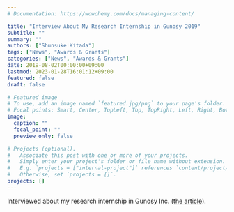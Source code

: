 ```yaml
---
# Documentation: https://wowchemy.com/docs/managing-content/

title: "Interview About My Research Internship in Gunosy 2019"
subtitle: ""
summary: ""
authors: ["Shunsuke Kitada"]
tags: ["News", "Awards & Grants"]
categories: ["News", "Awards & Grants"]
date: 2019-08-02T00:00:00+09:00
lastmod: 2023-01-28T16:01:12+09:00
featured: false
draft: false

# Featured image
# To use, add an image named `featured.jpg/png` to your page's folder.
# Focal points: Smart, Center, TopLeft, Top, TopRight, Left, Right, BottomLeft, Bottom, BottomRight.
image:
  caption: ""
  focal_point: ""
  preview_only: false

# Projects (optional).
#   Associate this post with one or more of your projects.
#   Simply enter your project's folder or file name without extension.
#   E.g. `projects = ["internal-project"]` references `content/project/deep-learning/index.md`.
#   Otherwise, set `projects = []`.
projects: []
---
```


Interviewed about my research internship in Gunosy Inc. ([the article](https://gunosiru.gunosy.co.jp/entry/kdd2019_gtl)).
